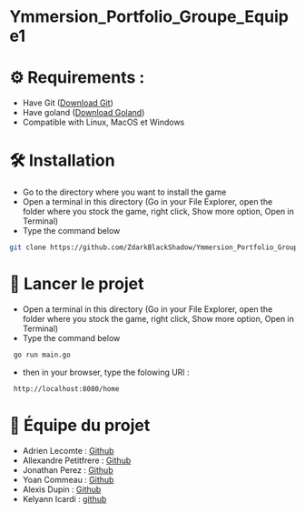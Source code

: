 # Ymmersion_Portfolio_Groupe_Equipe1


# ⚙️ Requirements : 
- Have Git ([Download Git](https://git-scm.com/downloads))
- Have goland ([Download Goland](https://go.dev/dl))
- Compatible with Linux, MacOS et Windows

# 🛠️ Installation
- Go to the directory where you want to install the game
- Open a terminal in this directory (Go in your File Explorer, open the folder where you stock the game, right click, Show more option, Open in Terminal)
- Type the command below
```bash
git clone https://github.com/ZdarkBlackShadow/Ymmersion_Portfolio_Groupe_Equipe1
```

# 🚀 Lancer le projet
- Open a terminal in this directory (Go in your File Explorer, open the folder where you stock the game, right click, Show more option, Open in Terminal)
- Type the command below
```bash
 go run main.go
```
- then in your browser, type the folowing URl :
```bash
 http://localhost:8080/home
```

# 👥 Équipe du projet
- Adrien Lecomte  :  [Github](https://github.com/ZdarkBlackShadow)
- Allexandre Petitfrere  :  [Github](https://github.com/Mirkium)
- Jonathan Perez  :  [Github](https://github.com/Jonathan-p-z)
- Yoan Commeau  :  [Github](https://github.com/Urgalute)
- Alexis Dupin  :  [Github](https://github.com/Linijarae)
- Kelyann Icardi  :  [github](https://github.com/StorkX13)
